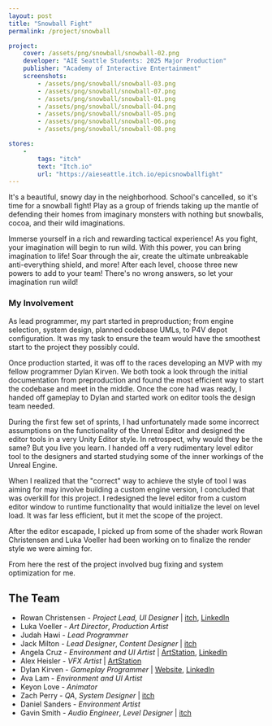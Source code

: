 ```yaml
---
layout: post
title: "Snowball Fight"
permalink: /project/snowball

project:
    cover: /assets/png/snowball/snowball-02.png
    developer: "AIE Seattle Students: 2025 Major Production"
    publisher: "Academy of Interactive Entertainment"
    screenshots:
        - /assets/png/snowball/snowball-03.png
        - /assets/png/snowball/snowball-07.png
        - /assets/png/snowball/snowball-01.png
        - /assets/png/snowball/snowball-04.png
        - /assets/png/snowball/snowball-05.png
        - /assets/png/snowball/snowball-06.png
        - /assets/png/snowball/snowball-08.png

stores:
    -
        tags: "itch"
        text: "Itch.io"
        url: "https://aieseattle.itch.io/epicsnowballfight"
---
```


It's a beautiful, snowy day in the neighborhood. School's cancelled, so it's time for a snowball fight! Play as a group of friends taking up the mantle of defending their homes from imaginary monsters with nothing but snowballs, cocoa, and their wild imaginations.

Immerse yourself in a rich and rewarding tactical experience! As you fight, your imagination will begin to run wild. With this power, you can bring imagination to life! Soar through the air, create the ultimate unbreakable anti-everything shield, and more! After each level, choose three new powers to add to your team! There's no wrong answers, so let your imagination run wild!

### My Involvement
As lead programmer, my part started in preproduction; from engine selection, system design, planned codebase UMLs, to P4V depot configuration. It was my task to ensure the team would have the smoothest start to the project they possibly could.

Once production started, it was off to the races developing an MVP with my fellow programmer Dylan Kirven. We both took a look through the initial documentation from preproduction and found the most efficient way to start the codebase and meet in the middle. Once the core had was ready, I handed off gameplay to Dylan and started work on editor tools the design team needed.

During the first few set of sprints, I had unfortunately made some incorrect assumptions on the functionality of the Unreal Editor and designed the editor tools in a very Unity Editor style. In retrospect, why would they be the same? But you live you learn. I handed off a very rudimentary level editor tool to the designers and started studying some of the inner workings of the Unreal Engine. 

When I realized that the "correct" way to achieve the style of tool I was aiming for may involve building a custom engine version, I concluded that was overkill for this project. I redesigned the level editor from a custom editor window to runtime functionality that would initialize the level on level load. It was far less efficient, but it met the scope of the project.

After the editor escapade, I picked up from some of the shader work Rowan Christensen and Luka Voeller had been working on to finalize the render style we were aiming for.

From here the rest of the project involved bug fixing and system optimization for me.

## The Team
- Rowan Christensen - *Project Lead, UI Designer* \| [itch](https://teidfer.itch.io/), [LinkedIn](https://www.linkedin.com/in/rowan-christensen-49b098226)
- Luka Voeller - *Art Director*, *Production Artist*
- Judah Hawi - *Lead Programmer*
- Jack Milton - *Lead Designer*, *Content Designer* \| [itch](https://jmilton2000.itch.io/)
- Angela Cruz - *Environment and UI Artist* \| [ArtStation](https://www.artstation.com/angela_cruz), [LinkedIn](https://www.linkedin.com/in/angela-cruz-22b841293)
- Alex Heisler - *VFX Artist* \| [ArtStation](https://www.artstation.com/alex434)
- Dylan Kirven - *Gameplay Programmer* \| [Website](https://punalt4m.wixsite.com/dylankirvenportfolio), [LinkedIn](https://www.linkedin.com/in/dylan-kirven-3b2606256/)
- Ava Lam - *Environment and UI Artist*
- Keyon Love - *Animator*
- Zach Perry - *QA*, *System Designer* \| [itch](https://zperry.itch.io/)
- Daniel Sanders - *Environment Artist*
- Gavin Smith - *Audio Engineer*, *Level Designer* \| [itch](https://gavinsmith01.itch.io/)

